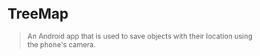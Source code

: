 # TreeMap

> An Android app that is used to save objects with their location using the phone's camera.

